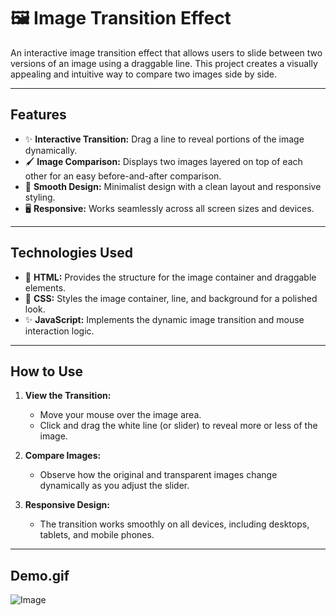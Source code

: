 # 🖼️ Image Transition Effect

An interactive image transition effect that allows users to slide between two versions of an image using a draggable line. This project creates a visually appealing and intuitive way to compare two images side by side.

---

## Features
- ✨ **Interactive Transition:** Drag a line to reveal portions of the image dynamically.
- 🖌️ **Image Comparison:** Displays two images layered on top of each other for an easy before-and-after comparison.
- 🎨 **Smooth Design:** Minimalist design with a clean layout and responsive styling.
- 🖥️ **Responsive:** Works seamlessly across all screen sizes and devices.

---

## Technologies Used
- 🎨 **HTML:** Provides the structure for the image container and draggable elements.
- 🎨 **CSS:** Styles the image container, line, and background for a polished look.
- ✨ **JavaScript:** Implements the dynamic image transition and mouse interaction logic.

---

## How to Use

1. **View the Transition:**
   - Move your mouse over the image area.
   - Click and drag the white line (or slider) to reveal more or less of the image.

2. **Compare Images:**
   - Observe how the original and transparent images change dynamically as you adjust the slider.

3. **Responsive Design:**
   - The transition works smoothly on all devices, including desktops, tablets, and mobile phones.

---

## Demo.gif


![Image](https://github.com/user-attachments/assets/599099e1-5539-45a8-b8ff-2b36a4d6f886)

